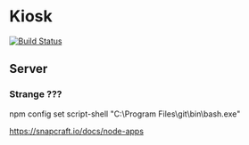 # Kiosk
[![Build Status](https://travis-ci.com/jehon/kiosk.svg?branch=master)](https://travis-ci.com/jehon/kiosk)

## Server

### Strange ???

npm config set script-shell "C:\\Program Files\\git\\bin\\bash.exe"


https://snapcraft.io/docs/node-apps
